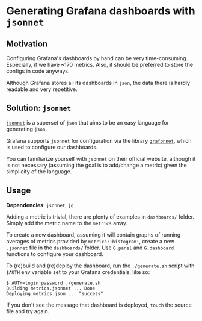 # Generating Grafana dashboards with `jsonnet`

## Motivation

Configuring Grafana's dashboards by hand can be very time-consuming. Especially, if we have ~170 metrics. Also, it
should be preferred to store the configs in code anyways.

Although Grafana stores all its dashboards in `json`, the data there is hardly readable and very repetitive.

## Solution: `jsonnet`

[`jsonnet`](https://jsonnet.org) is a superset of `json` that aims to be an easy language for generating `json`.

Grafana supports `jsonnet` for configuration via the library [`grafonnet`](https://github.com/grafana/grafonnet-lib),
which is used to configure our dashboards.

You can familiarize yourself with `jsonnet` on their official website, although it is not necessary (assuming the goal
is to add/change a metric) given the simplicity of the language.

## Usage

**Dependencies**: `jsonnet`, `jq`

Adding a metric is trivial, there are plenty of examples in `dashboards/` folder. Simply add the metric name to the
`metrics` array.

To create a new dashboard, assuming it will contain graphs of running averages of metrics provided by
`metrics::histogram!`, create a new `.jsonnet` file in the `dashboards/` folder. Use `G.panel` and `G.dashboard`
functions to configure your dashboard.

To (re)build and (re)deploy the dashboard, run the `./generate.sh` script with `$AUTH` env variable set to your Grafana
credentials, like so:

```
$ AUTH=login:password ./generate.sh
Building metrics.jsonnet ... Done
Deploying metrics.json ... "success"
```

If you don't see the message that dashboard is deployed, `touch` the source file and try again.
